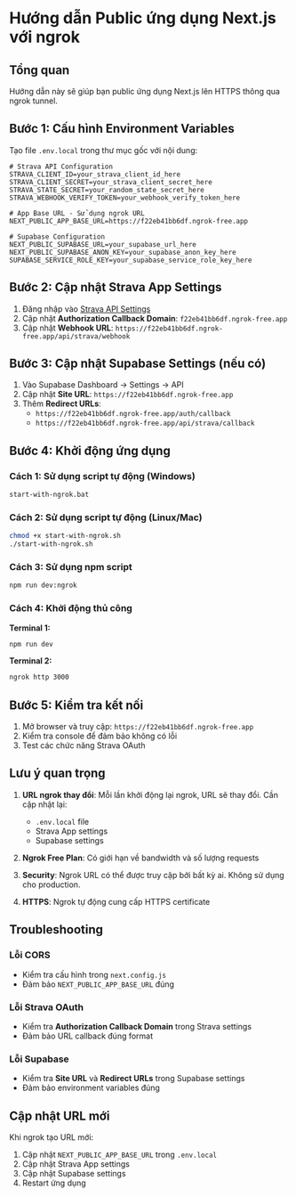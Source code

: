 # Hướng dẫn Public ứng dụng Next.js với ngrok

## Tổng quan
Hướng dẫn này sẽ giúp bạn public ứng dụng Next.js lên HTTPS thông qua ngrok tunnel.

## Bước 1: Cấu hình Environment Variables

Tạo file `.env.local` trong thư mục gốc với nội dung:

```env
# Strava API Configuration
STRAVA_CLIENT_ID=your_strava_client_id_here
STRAVA_CLIENT_SECRET=your_strava_client_secret_here
STRAVA_STATE_SECRET=your_random_state_secret_here
STRAVA_WEBHOOK_VERIFY_TOKEN=your_webhook_verify_token_here

# App Base URL - Sử dụng ngrok URL
NEXT_PUBLIC_APP_BASE_URL=https://f22eb41bb6df.ngrok-free.app

# Supabase Configuration
NEXT_PUBLIC_SUPABASE_URL=your_supabase_url_here
NEXT_PUBLIC_SUPABASE_ANON_KEY=your_supabase_anon_key_here
SUPABASE_SERVICE_ROLE_KEY=your_supabase_service_role_key_here
```

## Bước 2: Cập nhật Strava App Settings

1. Đăng nhập vào [Strava API Settings](https://www.strava.com/settings/api)
2. Cập nhật **Authorization Callback Domain**: `f22eb41bb6df.ngrok-free.app`
3. Cập nhật **Webhook URL**: `https://f22eb41bb6df.ngrok-free.app/api/strava/webhook`

## Bước 3: Cập nhật Supabase Settings (nếu có)

1. Vào Supabase Dashboard → Settings → API
2. Cập nhật **Site URL**: `https://f22eb41bb6df.ngrok-free.app`
3. Thêm **Redirect URLs**:
   - `https://f22eb41bb6df.ngrok-free.app/auth/callback`
   - `https://f22eb41bb6df.ngrok-free.app/api/strava/callback`

## Bước 4: Khởi động ứng dụng

### Cách 1: Sử dụng script tự động (Windows)
```bash
start-with-ngrok.bat
```

### Cách 2: Sử dụng script tự động (Linux/Mac)
```bash
chmod +x start-with-ngrok.sh
./start-with-ngrok.sh
```

### Cách 3: Sử dụng npm script
```bash
npm run dev:ngrok
```

### Cách 4: Khởi động thủ công

**Terminal 1:**
```bash
npm run dev
```

**Terminal 2:**
```bash
ngrok http 3000
```

## Bước 5: Kiểm tra kết nối

1. Mở browser và truy cập: `https://f22eb41bb6df.ngrok-free.app`
2. Kiểm tra console để đảm bảo không có lỗi
3. Test các chức năng Strava OAuth

## Lưu ý quan trọng

1. **URL ngrok thay đổi**: Mỗi lần khởi động lại ngrok, URL sẽ thay đổi. Cần cập nhật lại:
   - `.env.local` file
   - Strava App settings
   - Supabase settings

2. **Ngrok Free Plan**: Có giới hạn về bandwidth và số lượng requests

3. **Security**: Ngrok URL có thể được truy cập bởi bất kỳ ai. Không sử dụng cho production.

4. **HTTPS**: Ngrok tự động cung cấp HTTPS certificate

## Troubleshooting

### Lỗi CORS
- Kiểm tra cấu hình trong `next.config.js`
- Đảm bảo `NEXT_PUBLIC_APP_BASE_URL` đúng

### Lỗi Strava OAuth
- Kiểm tra **Authorization Callback Domain** trong Strava settings
- Đảm bảo URL callback đúng format

### Lỗi Supabase
- Kiểm tra **Site URL** và **Redirect URLs** trong Supabase settings
- Đảm bảo environment variables đúng

## Cập nhật URL mới

Khi ngrok tạo URL mới:

1. Cập nhật `NEXT_PUBLIC_APP_BASE_URL` trong `.env.local`
2. Cập nhật Strava App settings
3. Cập nhật Supabase settings
4. Restart ứng dụng
